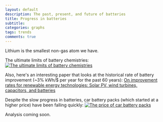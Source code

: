 ```yaml
---
layout: default
description: The past, present, and future of batteries
title: Progress in batteries
subtitle:
categories: graphs
tags: trends
comments: true
---
```


Lithium is the smallest non-gas atom we have.

The ultimate limits of battery chemistries:
[![The ultimate limits of battery chemistries](http://www.nature.com/polopoly_fs/7.15872.1393944262!/image/batt2.jpg_gen/derivatives/landscape_630/batt2.jpg)](http://www.nature.com/news/the-rechargeable-revolution-a-better-battery-1.14815)

Also, here's an interesting paper that looks at the historical rate of battery improvement (~3% kWh/$ per year for the past 60 years): [On improvement rates for renewable energy technologies: Solar PV, wind turbines, capacitors, and batteries](https://dx.doi.org/10.1016/j.renene.2014.03.002)

Despite the slow progress in batteries, car battery packs (which started at a higher price) have been falling quickly:
[![The price of car battery packs](http://www.nature.com/nclimate/journal/v5/n4/images/nclimate2564-f1.jpg)](http://www.doi.org/10.1038/nclimate2564)

Analysis coming soon.
